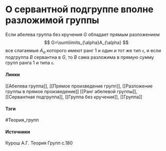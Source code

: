 # О сервантной подгруппе вполне разложимой группы
Если абелева группа без кручения $G$ обладает прямым разложением
$$
G=\sum\limits_{\alpha}A_{\alpha}
$$
все слагаемые $A_{\alpha}$ которого имеют ранг 1 и один и тот же тип $\mathfrak{a}$, и если подгруппа $B$ сервантна в $G$, то $B$ сама разложима в прямую сумму групп ранга 1 и типа $\mathfrak{a}$.
#### Линки
 [[Абелева группа]],
 [[Прямое произведение групп]],
 [[Разложение группы в прямое произведение]]
 [[Ранг абелевой группы]],
 [[Сервантная подгруппа]],
 [[Группа без кручения]],
 [[Группа]]
#### Тэги
 #Теория_групп 
#### Источники
 Курош А.Г. Теория Групп с.180